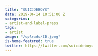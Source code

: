 ```yaml
---
title: "$UICIDEBOY$"
date: 2019-06-14 10:51:00 Z
categories:
- artist-and-label-press
tags:
- artist
image: "/uploads/SB.jpeg"
is-home-featured: true
twitter: https://twitter.com/suicideboys
---
```


